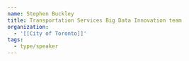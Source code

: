 ```yaml
---
name: Stephen Buckley
title: Transportation Services Big Data Innovation team
organization:
  - '[[City of Toronto]]'
tags:
  - type/speaker
---
```

